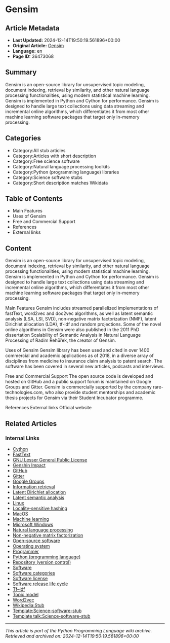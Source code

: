 # Gensim

## Article Metadata

- **Last Updated:** 2024-12-14T19:50:19.561896+00:00
- **Original Article:** [Gensim](https://en.wikipedia.org/wiki/Gensim)
- **Language:** en
- **Page ID:** 36473068

## Summary

Gensim is an open-source library for unsupervised topic modeling, document indexing, retrieval by similarity, and other natural language processing functionalities, using modern statistical machine learning.
Gensim is implemented in Python and Cython for performance. Gensim is designed to handle large text collections using data streaming and incremental online algorithms, which differentiates it from most other machine learning software packages that target only in-memory processing.

## Categories

- Category:All stub articles
- Category:Articles with short description
- Category:Free science software
- Category:Natural language processing toolkits
- Category:Python (programming language) libraries
- Category:Science software stubs
- Category:Short description matches Wikidata

## Table of Contents

- Main Features
- Uses of Gensim
- Free and Commercial Support
- References
- External links

## Content

Gensim is an open-source library for unsupervised topic modeling, document indexing, retrieval by similarity, and other natural language processing functionalities, using modern statistical machine learning.
Gensim is implemented in Python and Cython for performance. Gensim is designed to handle large text collections using data streaming and incremental online algorithms, which differentiates it from most other machine learning software packages that target only in-memory processing.

Main Features
Gensim includes streamed parallelized implementations of fastText, word2vec and doc2vec algorithms, as well as latent semantic analysis (LSA, LSI, SVD), non-negative matrix factorization (NMF), latent Dirichlet allocation (LDA), tf-idf and random projections.
Some of the novel online algorithms in Gensim were also published in the 2011 PhD dissertation Scalability of Semantic Analysis in Natural Language Processing of Radim Řehůřek, the creator of Gensim.

Uses of Gensim
Gensim library has been used and cited in over 1400 commercial and academic applications as of 2018, in a diverse array of disciplines from medicine to insurance claim analysis to patent search. The software has been covered in several new articles, podcasts and interviews.

Free and Commercial Support
The open source code is developed and hosted on GitHub and a public support forum is maintained on Google Groups and Gitter.
Gensim is commercially supported by the company rare-technologies.com, who also provide student mentorships and academic thesis projects for Gensim via their Student Incubator programme.

References
External links
Official website

## Related Articles

### Internal Links

- [Cython](https://en.wikipedia.org/wiki/Cython)
- [FastText](https://en.wikipedia.org/wiki/FastText)
- [GNU Lesser General Public License](https://en.wikipedia.org/wiki/GNU_Lesser_General_Public_License)
- [Genshin Impact](https://en.wikipedia.org/wiki/Genshin_Impact)
- [GitHub](https://en.wikipedia.org/wiki/GitHub)
- [Gitter](https://en.wikipedia.org/wiki/Gitter)
- [Google Groups](https://en.wikipedia.org/wiki/Google_Groups)
- [Information retrieval](https://en.wikipedia.org/wiki/Information_retrieval)
- [Latent Dirichlet allocation](https://en.wikipedia.org/wiki/Latent_Dirichlet_allocation)
- [Latent semantic analysis](https://en.wikipedia.org/wiki/Latent_semantic_analysis)
- [Linux](https://en.wikipedia.org/wiki/Linux)
- [Locality-sensitive hashing](https://en.wikipedia.org/wiki/Locality-sensitive_hashing)
- [MacOS](https://en.wikipedia.org/wiki/MacOS)
- [Machine learning](https://en.wikipedia.org/wiki/Machine_learning)
- [Microsoft Windows](https://en.wikipedia.org/wiki/Microsoft_Windows)
- [Natural language processing](https://en.wikipedia.org/wiki/Natural_language_processing)
- [Non-negative matrix factorization](https://en.wikipedia.org/wiki/Non-negative_matrix_factorization)
- [Open-source software](https://en.wikipedia.org/wiki/Open-source_software)
- [Operating system](https://en.wikipedia.org/wiki/Operating_system)
- [Programmer](https://en.wikipedia.org/wiki/Programmer)
- [Python (programming language)](https://en.wikipedia.org/wiki/Python_(programming_language))
- [Repository (version control)](https://en.wikipedia.org/wiki/Repository_(version_control))
- [Software](https://en.wikipedia.org/wiki/Software)
- [Software categories](https://en.wikipedia.org/wiki/Software_categories)
- [Software license](https://en.wikipedia.org/wiki/Software_license)
- [Software release life cycle](https://en.wikipedia.org/wiki/Software_release_life_cycle)
- [Tf–idf](https://en.wikipedia.org/wiki/Tf%E2%80%93idf)
- [Topic model](https://en.wikipedia.org/wiki/Topic_model)
- [Word2vec](https://en.wikipedia.org/wiki/Word2vec)
- [Wikipedia:Stub](https://en.wikipedia.org/wiki/Wikipedia:Stub)
- [Template:Science-software-stub](https://en.wikipedia.org/wiki/Template:Science-software-stub)
- [Template talk:Science-software-stub](https://en.wikipedia.org/wiki/Template_talk:Science-software-stub)

---
_This article is part of the Python Programming Language wiki archive._
_Retrieved and archived on: 2024-12-14T19:50:19.561896+00:00_